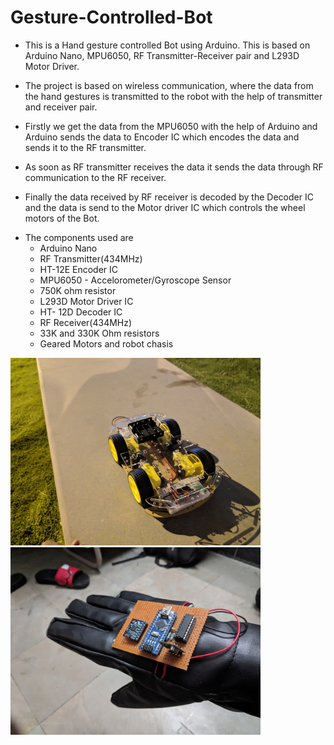 # Gesture-Controlled-Bot

* This is a Hand gesture controlled Bot using Arduino. This is based on Arduino Nano, MPU6050, RF Transmitter-Receiver pair and L293D Motor Driver.

* The project is based on wireless communication, where the data from the hand gestures is transmitted to the robot with the help of transmitter and receiver pair.

* Firstly we get the data from the MPU6050 with the help of Arduino and Arduino sends the data to Encoder IC which encodes the data and sends it to the RF transmitter.

* As soon as RF transmitter receives the data it sends the data through RF communication to the RF receiver.

* Finally the data received by RF receiver is decoded by the Decoder IC and the data is send to the Motor driver IC which controls the wheel motors of the Bot.

- The components used are
  * Arduino Nano
  * RF Transmitter(434MHz)
  * HT-12E Encoder IC
  * MPU6050 - Accelorometer/Gyroscope Sensor
  * 750K ohm resistor
  * L293D Motor Driver IC
  * HT- 12D Decoder IC
  * RF Receiver(434MHz)
  * 33K and 330K Ohm resistors
  * Geared Motors and robot chasis
 
<img src="images/img2.jpg" width='400'>
<img src="images/img1.jpg" width="400">


  
